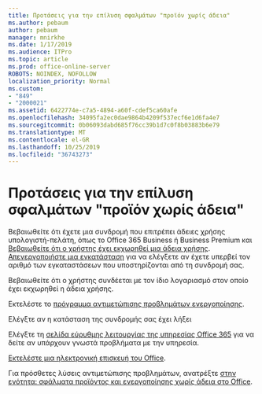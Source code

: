 ```yaml
---
title: Προτάσεις για την επίλυση σφαλμάτων "προϊόν χωρίς άδεια"
ms.author: pebaum
author: pebaum
manager: mnirkhe
ms.date: 1/17/2019
ms.audience: ITPro
ms.topic: article
ms.prod: office-online-server
ROBOTS: NOINDEX, NOFOLLOW
localization_priority: Normal
ms.custom:
- "849"
- "2000021"
ms.assetid: 6422774e-c7a5-4894-a60f-cdef5ca60afe
ms.openlocfilehash: 34095fa2ec0dae9864b4209f537ecf6e1d6fa4e7
ms.sourcegitcommit: 0b06093dabd685f76cc39b1d7c0f8b03883b6e79
ms.translationtype: MT
ms.contentlocale: el-GR
ms.lasthandoff: 10/25/2019
ms.locfileid: "36743273"
---
```

# <a name="suggestions-for-solving-unlicensed-product-errors"></a>Προτάσεις για την επίλυση σφαλμάτων "προϊόν χωρίς άδεια"

Βεβαιωθείτε ότι έχετε μια συνδρομή που επιτρέπει άδειες χρήσης υπολογιστή-πελάτη, όπως το Office 365 Business ή Business Premium και [Βεβαιωθείτε ότι ο χρήστης έχει εκχωρηθεί μια άδεια χρήσης](https://docs.microsoft.com/office365/admin/subscriptions-and-billing/assign-licenses-to-users). [Απενεργοποιήστε μια εγκατάσταση](https://docs.microsoft.com/office365/admin/subscriptions-and-billing/remove-licenses-from-users) για να ελέγξετε αν έχετε υπερβεί τον αριθμό των εγκαταστάσεων που υποστηρίζονται από τη συνδρομή σας.
  
Βεβαιωθείτε ότι ο χρήστης συνδέεται με τον ίδιο λογαριασμό στον οποίο έχει εκχωρηθεί η άδεια χρήσης.
  
Εκτελέστε το [πρόγραμμα αντιμετώπισης προβλημάτων ενεργοποίησης](https://aka.ms/SARA-OfficeActivation-Alchemy).
  
Ελέγξτε αν η κατάσταση της συνδρομής σας έχει λήξει
  
Ελέγξτε τη [σελίδα εύρυθμης λειτουργίας της υπηρεσίας Office 365](https://docs.microsoft.com/office365/enterprise/view-service-health) για να δείτε αν υπάρχουν γνωστά προβλήματα με την υπηρεσία.
  
[Εκτελέστε μια ηλεκτρονική επισκευή του Office](https://support.office.com/Article/7821d4b6-7c1d-4205-aa0e-a6b40c5bb88b?wt.mc_id=Alchemy_ClientDIA).
  
Για πρόσθετες λύσεις αντιμετώπισης προβλημάτων, ανατρέξτε [στην ενότητα: σφάλματα προϊόντος και ενεργοποίησης χωρίς άδεια στο Office](https://support.office.com/Article/0d23d3c0-c19c-4b2f-9845-5344fedc4380?wt.mc_id=Alchemy_ClientDIA).
  
